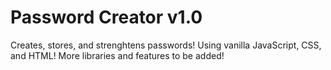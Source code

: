 # Password Creator v1.0
 Creates, stores, and strenghtens passwords!
Using vanilla JavaScript, CSS, and HTML! 
More libraries and features to be added!
